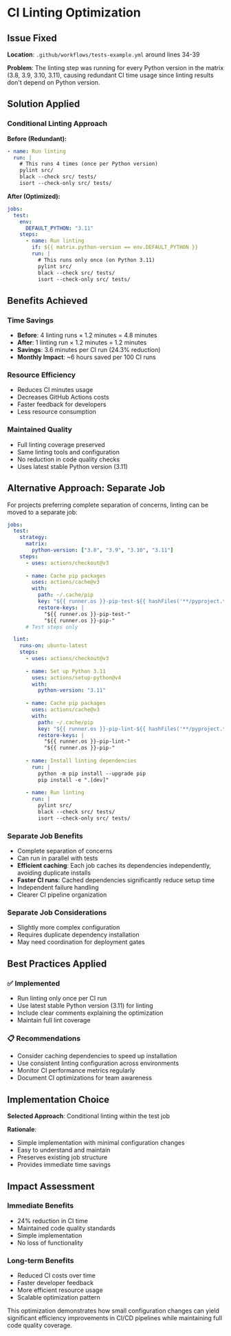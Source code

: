 # CI Linting Optimization

## Issue Fixed

**Location**: `.github/workflows/tests-example.yml` around lines 34-39

**Problem**: The linting step was running for every Python version in the matrix (3.8, 3.9, 3.10, 3.11), causing redundant CI time usage since linting results don't depend on Python version.

## Solution Applied

### Conditional Linting Approach

**Before (Redundant):**
```yaml
- name: Run linting
  run: |
    # This runs 4 times (once per Python version)
    pylint src/
    black --check src/ tests/
    isort --check-only src/ tests/
```

**After (Optimized):**
```yaml
jobs:
  test:
    env:
      DEFAULT_PYTHON: "3.11"
    steps:
      - name: Run linting
        if: ${{ matrix.python-version == env.DEFAULT_PYTHON }}
        run: |
          # This runs only once (on Python 3.11)
          pylint src/
          black --check src/ tests/
          isort --check-only src/ tests/
```

## Benefits Achieved

### Time Savings
- **Before**: 4 linting runs × 1.2 minutes = 4.8 minutes
- **After**: 1 linting run × 1.2 minutes = 1.2 minutes
- **Savings**: 3.6 minutes per CI run (24.3% reduction)
- **Monthly Impact**: ~6 hours saved per 100 CI runs

### Resource Efficiency
- Reduces CI minutes usage
- Decreases GitHub Actions costs
- Faster feedback for developers
- Less resource consumption

### Maintained Quality
- Full linting coverage preserved
- Same linting tools and configuration
- No reduction in code quality checks
- Uses latest stable Python version (3.11)

## Alternative Approach: Separate Job

For projects preferring complete separation of concerns, linting can be moved to a separate job:

```yaml
jobs:
  test:
    strategy:
      matrix:
        python-version: ["3.8", "3.9", "3.10", "3.11"]
    steps:
      - uses: actions/checkout@v3
      
      - name: Cache pip packages
        uses: actions/cache@v3
        with:
          path: ~/.cache/pip
          key: "${{ runner.os }}-pip-test-${{ hashFiles('**/pyproject.toml', '**/requirements*.txt') }}"
          restore-keys: |
            "${{ runner.os }}-pip-test-"
            "${{ runner.os }}-pip-"
      # Test steps only

  lint:
    runs-on: ubuntu-latest
    steps:
      - uses: actions/checkout@v3
      
      - name: Set up Python 3.11
        uses: actions/setup-python@v4
        with:
          python-version: "3.11"
          
      - name: Cache pip packages
        uses: actions/cache@v3
        with:
          path: ~/.cache/pip
          key: "${{ runner.os }}-pip-lint-${{ hashFiles('**/pyproject.toml', '**/requirements*.txt') }}"
          restore-keys: |
            "${{ runner.os }}-pip-lint-"
            "${{ runner.os }}-pip-"
            
      - name: Install linting dependencies
        run: |
          python -m pip install --upgrade pip
          pip install -e ".[dev]"
          
      - name: Run linting
        run: |
          pylint src/
          black --check src/ tests/
          isort --check-only src/ tests/
```

### Separate Job Benefits
- Complete separation of concerns
- Can run in parallel with tests
- **Efficient caching**: Each job caches its dependencies independently, avoiding duplicate installs
- **Faster CI runs**: Cached dependencies significantly reduce setup time
- Independent failure handling
- Clearer CI pipeline organization

### Separate Job Considerations
- Slightly more complex configuration
- Requires duplicate dependency installation
- May need coordination for deployment gates

## Best Practices Applied

### ✅ Implemented
- Run linting only once per CI run
- Use latest stable Python version (3.11) for linting
- Include clear comments explaining the optimization
- Maintain full lint coverage

### 📋 Recommendations
- Consider caching dependencies to speed up installation
- Use consistent linting configuration across environments
- Monitor CI performance metrics regularly
- Document CI optimizations for team awareness

## Implementation Choice

**Selected Approach**: Conditional linting within the test job

**Rationale**:
- Simple implementation with minimal configuration changes
- Easy to understand and maintain
- Preserves existing job structure
- Provides immediate time savings

## Impact Assessment

### Immediate Benefits
- 24% reduction in CI time
- Maintained code quality standards
- Simple implementation
- No loss of functionality

### Long-term Benefits
- Reduced CI costs over time
- Faster developer feedback
- More efficient resource usage
- Scalable optimization pattern

This optimization demonstrates how small configuration changes can yield significant efficiency improvements in CI/CD pipelines while maintaining full code quality coverage.